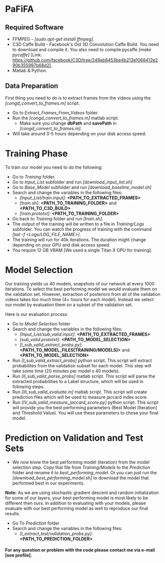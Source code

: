 # PaFiFA

## Required Software 
* FFMPEG - *[sudo apt-get install ffmpeg]*.
* C3D Caffe Build - Facebook's Old 3D Convolution Caffe Build. You need to download and compile it. You also need to compile pycaffe *[make pycaffe]* [Link: https://github.com/facebook/C3D/tree/249ab8453be4b213e1068412e290b355997b68d2].
* Matlab & Python.

## Data Preparation
First thing you need to do is to extract frames from the videos using the *[congd_convert_to_frames.m]* script.
* Go to *Extract_Frames_From_Videos* folder.
* Run the *[congd_convert_to_frames.m]* matlab script.
  * Make sure you change **dbPath** and **savePath** in *[congd_convert_to_frames.m]*.
* Will take around 3-5 hours depending on your disk access speed.

# Training Phase
To train our model you need to do the following:
* Go to *Training* folder.
* Go to *Input_List* subfolder and run *[download_input_list.sh]* 
* Go to *Base_Model* subfolder and run *[download_baseline_model.sh]*
* Search and change the variables in the following files:
  * *[Input_List/train.input]*:  **<PATH_TO_EXTRACTED_FRAMES>**
  * *[train.sh]*: **<PATH_TO_TRAINING_FOLDER>** and **<PATH_TO_C3D_BUILD>**
  * *[train.prototxt]*: **<PATH_TO_TRAINING_FOLDER>**
* Go back to *Training* folder and run *[train.sh]*.
* The output of the training will be written to a file in *Training/Logs* subfolder. You can watch the progress of training with the command *[tail -f <Logs/LOG_FILE_NAME>]*.
* The training will run for 40k iterations. The duration might change depending on your GPU and disk access speed. 
* You require 12 GB VRAM [We used a single Titan X GPU for training].

# Model Selection
Our training yields us 40 models, snapshots of our network at every 1000 iterations. To select the best performing model we would evaluate them on the validation set. However, extraction of posteriors from all of the validation videos takes too much time (4+ hours for each model). Instead we select our model by evaluation them on a subset of the validation set.

Here is our evaluation process:
* Go to *Model Selection* folder
* Search and change the variables in the following files:
  * *[Input_List/sub_valid.input]*: **<PATH_TO_EXTRACTED_FRAMES>**
  * *[sub_valid.prototxt]*: **<PATH_TO_MODEL_SELECTION>**
  * *[I_sub_valid_extract_probs.py]*: **<PATH_TO_MODEL_FILES[TRAINING/MODELS]>** and **<PATH_TO_MODEL_SELECTION>**
* Run *[I_sub_valid_extract_probs]* python script. This script will extract probabilites from the validation subset for each model. This step will take some time (20 minutes per model x 40 models).
* Run *[II_sub_valid_parse_probs]* matlab script. This script will parse the extracted probabilities to a Label structure, which will be used in following steps.
* Run *[III_sub_valid_evaluate.m]* matlab script. This script will create prediction files which will be used to measure jaccard index score. 
* Run *[IV_sub_valid_measure_jaccard_score.py]* python script. This script will provide you the best performing parameters (Best Model [Iteration] and Threshold Value). You will use these parameters to chose your final model. 

# Prediction on Validation and Test Sets
* We now know the best performing model (iteration) from the model selection step. Copy that file from *Training/Models* to the *Prediction* folder and rename it to *best_performing_model*. Or you can just run the *[download_best_performing_model.sh]* to download the model that performed best in our experiments. 

**Note:** As we are using stochastic gradient descent and random initialization for some of our layers, your best performing model is most likely to be different then ours. In addition to evaluating with your models, please evaluate with our best performing model as well to reproduce our final results. 

* Go To *Prediction* folder
* Search and change the variables in the following files:
  * *[I_extract_test/validation_probs.py]*: **<PATH_TO_PREDICTION_FOLDER>**
  
#### For any question or problem with the code please contact me via e-mail [see profile].
